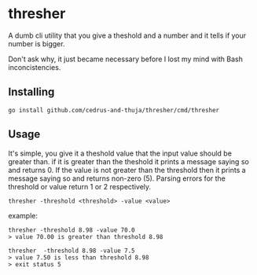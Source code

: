 # thresher

A dumb cli utility that you give a theshold and a number and it tells if your number is bigger.

Don't ask why, it just became necessary before I lost my mind with Bash inconcistencies.

## Installing

```
go install github.com/cedrus-and-thuja/thresher/cmd/thresher
```

## Usage

It's simple, you give it a theshold value that the input value should be greater than. if it is greater than the theshold it prints a message saying so and returns 0. If the value is not greater than the threshold then it prints a message saying so and returns non-zero (5). Parsing errors for the threshold or value return 1 or 2 respectively.

```
thresher -threshold <threshold> -value <value>
```

example:

```
thresher -threshold 8.98 -value 70.0
> value 70.00 is greater than threshold 8.98

thresher  -threshold 8.98 -value 7.5
> value 7.50 is less than threshold 8.98
> exit status 5

```
